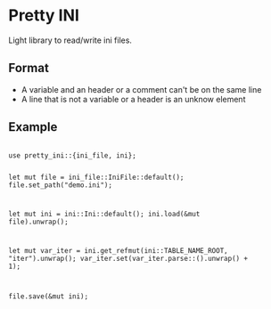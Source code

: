 # Pretty INI
Light library to read/write ini files.

## Format
- A variable and an header or a comment can't be on the same line
- A line that is not a variable or a header is an unknow element

## Example

<code lang="rust">
use pretty_ini::{ini_file, ini};

let mut file = ini_file::IniFile::default();
file.set_path("demo.ini");

let mut ini = ini::Ini::default();
ini.load(&mut file).unwrap();

let mut var_iter = ini.get_refmut(ini::TABLE_NAME_ROOT, "iter").unwrap();
var_iter.set(var_iter.parse::<i32>().unwrap() + 1);

file.save(&mut ini);
</code>
